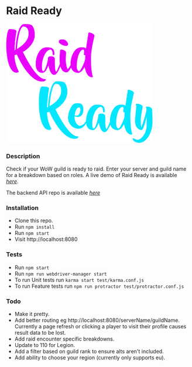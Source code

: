 # Raid Ready
<img src="https://raw.githubusercontent.com/OMGDuke/raid-ready/master/app/assets/img/logo.png" alt="Raid Ready Logo" style="width:400px;"/>

### Description
Check if your WoW guild is ready to raid. Enter your server and guild name for a breakdown based on roles. A live demo of Raid Ready is available [*here*](https://raid-ready.herokuapp.com).

The backend API repo is available [*here*](https://github.com/OMGDuke/raid-ready-api)

### Installation
- Clone this repo.
- Run `npm install`
- Run `npm start`
- Visit http://localhost:8080

### Tests
- Run `npm start`
- Run `npm run webdriver-manager start`
- To run Unit tests run `karma start test/karma.conf.js`
- To run Feature tests run `npm run protractor test/protractor.conf.js`

### Todo
- Make it pretty.
- Add better routing eg http://localhost:8080/serverName/guildName. Currently a page refresh or clicking a player to visit their profile causes result data to be lost.
- Add raid encounter specific breakdowns.
- Update to 110 for Legion.
- Add a filter based on guild rank to ensure alts aren't included.
- Add ability to choose your region (currently only supports eu).
